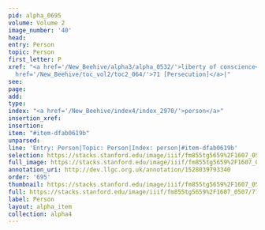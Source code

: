 ```yaml
---
pid: alpha_0695
volume: Volume 2
image_number: '40'
head: 
entry: Person
topic: Person
first_letter: P
xref: "<a href='/New_Beehive/alpha3/alpha_0532/'>liberty of conscience</a>|Compulsion|<a
  href='/New_Beehive/toc_vol2/toc2_064/'>71 [Persecution]</a>|"
see: 
page: 
add: 
type: 
index: "<a href='/New_Beehive/index4/index_2970/'>person</a>"
insertion_xref: 
insertion: 
item: "#item-dfab0619b"
unparsed: 
line: 'Entry: Person|Topic: Person|Index: person|#item-dfab0619b'
selection: https://stacks.stanford.edu/image/iiif/fm855tg5659%2F1607_0507/777,972,3094,447/full/0/default.jpg
full_image: https://stacks.stanford.edu/image/iiif/fm855tg5659%2F1607_0507/full/full/0/default.jpg
annotation_uri: http://dev.llgc.org.uk/annotation/1528039793340
order: '695'
thumbnail: https://stacks.stanford.edu/image/iiif/fm855tg5659%2F1607_0507/777,972,600,180/250,/0/default.jpg
full: https://stacks.stanford.edu/image/iiif/fm855tg5659%2F1607_0507/777,972,3094,447/full/0/default.jpg
label: Person
layout: alpha_item
collection: alpha4
---
```

